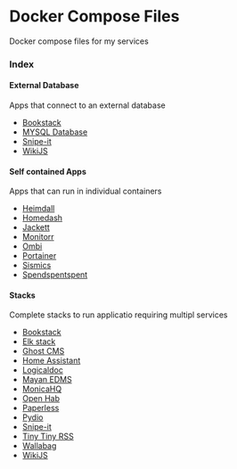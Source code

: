 # Docker Compose Files
Docker compose files for my services

### Index

#### External Database
Apps that connect to an external database
- [Bookstack](./external_database/bookstack/)
- [MYSQL Database](./external_database/Mysql/)
- [Snipe-it](./external_database/snipe-it)
- [WikiJS](./external_database/WikiJS)

#### Self contained Apps 
Apps that can run in individual containers 
- [Heimdall](./self_contained/heimdall/)
- [Homedash](./self_contained/homedash/)
- [Jackett](./self_contained/jackett/)
- [Monitorr](./self_contained/monitorr/)
- [Ombi](./self_contained/ombi/)
- [Portainer](./self_contained/portainer/)
- [Sismics](./self_contained/sismics/)
- [Spendspentspent](./self_contained/spendspentspent/)


#### Stacks
Complete stacks to run applicatio requiring multipl services
- [Bookstack](./stacks/bookstack)
- [Elk stack](./stacks/elk_stack)
- [Ghost CMS](./stacks/ghost_cms)
- [Home Assistant](./stacks/home_assistant)
- [Logicaldoc](./stacks/logicaldoc)
- [Mayan EDMS](./stacks/mayan_edms)
- [MonicaHQ](./stacks/monica_hq)
- [Open Hab](./stacks/open_hab)
- [Paperless](./stacks/paperless)
- [Pydio](./stacks/pydio)
- [Snipe-it](./stacks/snipe_it)
- [Tiny Tiny RSS](./stacks/tiny_tiny_rss)
- [Wallabag](./stacks/wallabag)
- [WikiJS](./stacks/WikiJS)